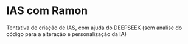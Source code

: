 # IAS com Ramon
Tentativa de criação de IAS, com ajuda do DEEPSEEK (sem analise do código para a alteração e personalização da IA)
